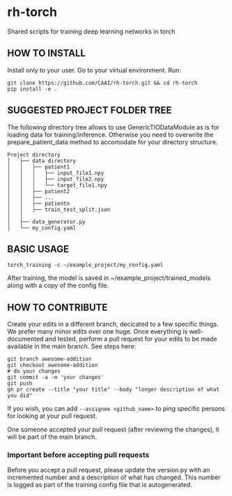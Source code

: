 # rh-torch
Shared scripts for training deep learning networks in torch 

## HOW TO INSTALL

Install only to your user. Go to your virtual environment. Run:
```
git clone https://github.com/CAAI/rh-torch.git && cd rh-torch
pip install -e . 
```

## SUGGESTED PROJECT FOLDER TREE

The following directory tree allows to use GenericTIODataModule as is for loading data for training/inference. Otherwise you need to overwrite the prepare_patient_data method to accomodate for your directory structure.
```
Project directory
│   ├── data directory
│   │   ├── patient1
│   │   │   ├── input_file1.npy
│   │   │   ├── input_file2.npy
│   │   │   └── target_file1.npy
│   │   ├── patient2
│   │   ├── ...
│   │   ├── patientn
│   │   ├── train_test_split.json
│   │
│   ├── data_generator.py
│   └── my_config.yaml
```

## BASIC USAGE

```
torch_training -c ~/example_project/my_config.yaml
```
After training, the model is saved in ~/example_project/trained_models along with a copy of the config file.

## HOW TO CONTRIBUTE

Create your edits in a different branch, decicated to a few specific things. We prefer many minor edits over one huge. Once everything is well-documented and tested, perform a pull request for your edits to be made available in the main branch. See steps here:
```
git branch awesome-addition
git checkout awesome-addition
# do your changes
git commit -a -m 'your changes'
git push
gh pr create --title "your title" --body "longer description of what you did"
```
If you wish, you can add ```--assignee <github_name>``` to ping specific persons for looking at your pull request.

One someone accepted your pull request (after reviewing the changes), it will be part of the main branch.

### Important before accepting pull requests
Before you accept a pull request, please update the version.py with an incremented number and a description of what has changed. This number is logged as part of the training config file that is autogenerated.
